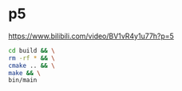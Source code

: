 # p5

<https://www.bilibili.com/video/BV1vR4y1u77h?p=5>

```bash
cd build && \
rm -rf * && \
cmake .. && \
make && \
bin/main
```

